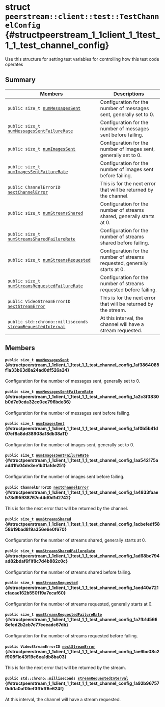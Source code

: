 # struct `peerstream::client::test::TestChannelConfig` {#structpeerstream_1_1client_1_1test_1_1_test_channel_config}

Use this structure for setting test variables for controlling how this test code operates

## Summary

 Members                        | Descriptions                                
--------------------------------|---------------------------------------------
`public size_t `[`numMessagesSent`](#structpeerstream_1_1client_1_1test_1_1_test_channel_config_1af3864085f1a33b63d8a24ad0df526a24) | Configuration for the number of messages sent, generally set to 0.
`public size_t `[`numMessagesSentFailureRate`](#structpeerstream_1_1client_1_1test_1_1_test_channel_config_1a2c3f3830b0d7e9cda32cc0ee796bde36) | Configuration for the number of messages sent before failing.
`public size_t `[`numImagesSent`](#structpeerstream_1_1client_1_1test_1_1_test_channel_config_1af0b5b41d07ef8a8dd38908a18db38a11) | Configuration for the number of images sent, generally set to 0.
`public size_t `[`numImagesSentFailureRate`](#structpeerstream_1_1client_1_1test_1_1_test_channel_config_1aa542175aad41fc04de3ee1b31afde251) | Configuration for the number of images sent before failing.
`public ChannelErrorID `[`nextChannelError`](#structpeerstream_1_1client_1_1test_1_1_test_channel_config_1a4833faaeb73d95938767cd4d0d1d2742) | This is for the next error that will be returned by the channel.
`public size_t `[`numStreamsShared`](#structpeerstream_1_1client_1_1test_1_1_test_channel_config_1acbefedf5858b19bad819a356e6e0f670) | Configuration for the number of streams shared, generally starts at 0.
`public size_t `[`numStreamsSharedFailureRate`](#structpeerstream_1_1client_1_1test_1_1_test_channel_config_1ad68bc794ad82bdaf6f1f8c7d4b882c0c) | Configuration for the number of streams shared before failing.
`public size_t `[`numStreamsRequested`](#structpeerstream_1_1client_1_1test_1_1_test_channel_config_1aed40a721cfacae162b550f19a7ecaf60) | Configuration for the number of streams requested, generally starts at 0.
`public size_t `[`numStreamsRequestedFailureRate`](#structpeerstream_1_1client_1_1test_1_1_test_channel_config_1a7fb1d5668cfed2b2cb7c77eeeadc67db) | Configuration for the number of streams requested before failing.
`public VideoStreamErrorID `[`nextStreamError`](#structpeerstream_1_1client_1_1test_1_1_test_channel_config_1ae6bc08c2f905f1c43f19c6ea1db8ba03) | This is for the next error that will be returned by the stream.
`public std::chrono::milliseconds `[`streamRequestedInterval`](#structpeerstream_1_1client_1_1test_1_1_test_channel_config_1a92b967570db1a0af05ef3ffbff8e624f) | At this interval, the channel will have a stream requested.

## Members

#### `public size_t `[`numMessagesSent`](#structpeerstream_1_1client_1_1test_1_1_test_channel_config_1af3864085f1a33b63d8a24ad0df526a24) {#structpeerstream_1_1client_1_1test_1_1_test_channel_config_1af3864085f1a33b63d8a24ad0df526a24}

Configuration for the number of messages sent, generally set to 0.

#### `public size_t `[`numMessagesSentFailureRate`](#structpeerstream_1_1client_1_1test_1_1_test_channel_config_1a2c3f3830b0d7e9cda32cc0ee796bde36) {#structpeerstream_1_1client_1_1test_1_1_test_channel_config_1a2c3f3830b0d7e9cda32cc0ee796bde36}

Configuration for the number of messages sent before failing.

#### `public size_t `[`numImagesSent`](#structpeerstream_1_1client_1_1test_1_1_test_channel_config_1af0b5b41d07ef8a8dd38908a18db38a11) {#structpeerstream_1_1client_1_1test_1_1_test_channel_config_1af0b5b41d07ef8a8dd38908a18db38a11}

Configuration for the number of images sent, generally set to 0.

#### `public size_t `[`numImagesSentFailureRate`](#structpeerstream_1_1client_1_1test_1_1_test_channel_config_1aa542175aad41fc04de3ee1b31afde251) {#structpeerstream_1_1client_1_1test_1_1_test_channel_config_1aa542175aad41fc04de3ee1b31afde251}

Configuration for the number of images sent before failing.

#### `public ChannelErrorID `[`nextChannelError`](#structpeerstream_1_1client_1_1test_1_1_test_channel_config_1a4833faaeb73d95938767cd4d0d1d2742) {#structpeerstream_1_1client_1_1test_1_1_test_channel_config_1a4833faaeb73d95938767cd4d0d1d2742}

This is for the next error that will be returned by the channel.

#### `public size_t `[`numStreamsShared`](#structpeerstream_1_1client_1_1test_1_1_test_channel_config_1acbefedf5858b19bad819a356e6e0f670) {#structpeerstream_1_1client_1_1test_1_1_test_channel_config_1acbefedf5858b19bad819a356e6e0f670}

Configuration for the number of streams shared, generally starts at 0.

#### `public size_t `[`numStreamsSharedFailureRate`](#structpeerstream_1_1client_1_1test_1_1_test_channel_config_1ad68bc794ad82bdaf6f1f8c7d4b882c0c) {#structpeerstream_1_1client_1_1test_1_1_test_channel_config_1ad68bc794ad82bdaf6f1f8c7d4b882c0c}

Configuration for the number of streams shared before failing.

#### `public size_t `[`numStreamsRequested`](#structpeerstream_1_1client_1_1test_1_1_test_channel_config_1aed40a721cfacae162b550f19a7ecaf60) {#structpeerstream_1_1client_1_1test_1_1_test_channel_config_1aed40a721cfacae162b550f19a7ecaf60}

Configuration for the number of streams requested, generally starts at 0.

#### `public size_t `[`numStreamsRequestedFailureRate`](#structpeerstream_1_1client_1_1test_1_1_test_channel_config_1a7fb1d5668cfed2b2cb7c77eeeadc67db) {#structpeerstream_1_1client_1_1test_1_1_test_channel_config_1a7fb1d5668cfed2b2cb7c77eeeadc67db}

Configuration for the number of streams requested before failing.

#### `public VideoStreamErrorID `[`nextStreamError`](#structpeerstream_1_1client_1_1test_1_1_test_channel_config_1ae6bc08c2f905f1c43f19c6ea1db8ba03) {#structpeerstream_1_1client_1_1test_1_1_test_channel_config_1ae6bc08c2f905f1c43f19c6ea1db8ba03}

This is for the next error that will be returned by the stream.

#### `public std::chrono::milliseconds `[`streamRequestedInterval`](#structpeerstream_1_1client_1_1test_1_1_test_channel_config_1a92b967570db1a0af05ef3ffbff8e624f) {#structpeerstream_1_1client_1_1test_1_1_test_channel_config_1a92b967570db1a0af05ef3ffbff8e624f}

At this interval, the channel will have a stream requested.

